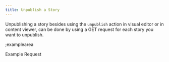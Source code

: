```yaml
---
title: Unpublish a Story
---
```


Unpublishing a story besides using the `unpublish` action in visual editor or in content viewer, can be done by using a GET request for each story you want to unpublish.

;examplearea

Example Request

<RequestExample url="https://mapi.storyblok.com/v1/spaces/606/stories/2141/unpublish" httpMethod="GETOAUTH"></RequestExample>

